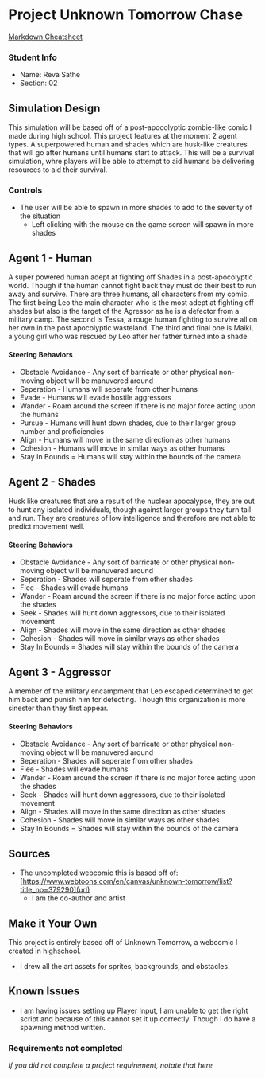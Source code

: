 # Project Unknown Tomorrow Chase

[Markdown Cheatsheet](https://github.com/adam-p/markdown-here/wiki/Markdown-Here-Cheatsheet)

### Student Info

-   Name: Reva Sathe
-   Section: 02

## Simulation Design

This simulation will be based off of a post-apocolyptic zombie-like comic I made during high school.  This project features at the moment 2 agent types. A superpowered human and shades which are husk-like creatures that will go after humans until humans start to attack. This will be a survival simulation, whre players will be able to attempt to aid humans be delivering resources to aid their survival. 

### Controls

-   The user will be able to spawn in more shades to add to the severity of the situation
    -   Left clicking with the mouse on the game screen will spawn in more shades


## Agent 1 - Human

A super powered human adept at fighting off Shades in a post-apocolyptic world. Though if the human cannot fight back they must do their best to run away and survive. There are three humans, all characters from my comic. The first being Leo the main character who is the most adept at fighting off shades but also is the target of the Agressor as he is a defector from a military camp. The second is Tessa, a rouge human fighting to survive all on her own in the post apocolyptic wasteland. The third and final one is Maiki, a young girl who was rescued by Leo after her father turned into a shade.

#### Steering Behaviors

- Obstacle Avoidance - Any sort of barricate or other physical non-moving object will be manuvered around
- Seperation - Humans will seperate from other humans
- Evade - Humans will evade hostile aggressors
- Wander - Roam around the screen if there is no major force acting upon the humans
- Pursue - Humans will hunt down shades, due to their larger group number and proficiencies
- Align - Humans will move in the same direction as other humans
- Cohesion - Humans will move in similar ways as other humans
- Stay In Bounds = Humans will stay within the bounds of the camera
   

## Agent 2 - Shades
Husk like creatures that are a result of the nuclear apocalypse, they are out to hunt any isolated individuals, though against larger groups they turn tail and run. They are creatures of low intelligence and therefore are not able to predict movement well.  

#### Steering Behaviors

- Obstacle Avoidance - Any sort of barricate or other physical non-moving object will be manuvered around
- Seperation - Shades will seperate from other shades
- Flee - Shades will evade humans
- Wander - Roam around the screen if there is no major force acting upon the shades
- Seek - Shades will hunt down aggressors, due to their isolated movement
- Align - Shades will move in the same direction as other shades
- Cohesion - Shades will move in similar ways as other shades
- Stay In Bounds = Shades will stay within the bounds of the camera

## Agent 3 - Aggressor 

A member of the military encampment that Leo escaped determined to get him back and punish him for defecting. Though this organization is more sinester than they first appear. 

#### Steering Behaviors

- Obstacle Avoidance - Any sort of barricate or other physical non-moving object will be manuvered around
- Seperation - Shades will seperate from other shades
- Flee - Shades will evade humans
- Wander - Roam around the screen if there is no major force acting upon the shades
- Seek - Shades will hunt down aggressors, due to their isolated movement
- Align - Shades will move in the same direction as other shades
- Cohesion - Shades will move in similar ways as other shades
- Stay In Bounds = Shades will stay within the bounds of the camera

## Sources
-   The uncompleted webcomic this is based off of: [https://www.webtoons.com/en/canvas/unknown-tomorrow/list?title_no=379290](url)
    - I am the co-author and artist

## Make it Your Own
This project is entirely based off of Unknown Tomorrow, a webcomic I created in highschool. 
- I drew all the art assets for sprites, backgrounds, and obstacles.

## Known Issues

- I am having issues setting up Player Input, I am unable to get the right script and because of this cannot set it up correctly. Though I do have a spawning method written.

### Requirements not completed

_If you did not complete a project requirement, notate that here_

